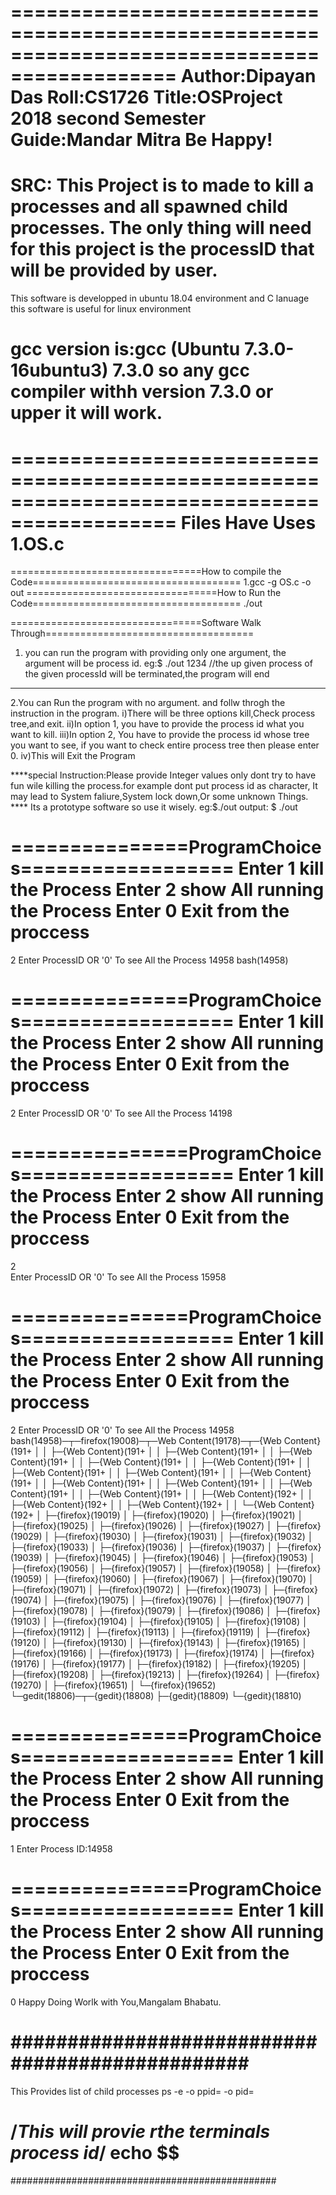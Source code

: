 ============================================================================================
Author:Dipayan Das
Roll:CS1726
Title:OSProject 2018 second Semester
Guide:Mandar Mitra
Be Happy!
============================================================================================
SRC: This Project is to made to kill a processes and all spawned child processes.
     The only thing will need for this project is the processID that will be provided by user.
============================================================================================
This software is developped in ubuntu 18.04  environment and C lanuage this software is useful for linux environment 

gcc version is:gcc (Ubuntu 7.3.0-16ubuntu3) 7.3.0
so any gcc compiler withh version 7.3.0 or upper it will work.
============================================================================================
============================================================================================
Files Have Uses
1.OS.c
============================================================================================
=================================How to compile the Code====================================
1.gcc -g OS.c -o out
=================================How to Run the Code====================================
./out

=================================Software Walk Through====================================
1. you can run the program with providing only one argument, the argument will be process id.
eg:$ ./out 1234
//the up given process of the given processId will be terminated,the program will end
------------------------------------------------
2.You can Run the program with no argument.
and follw throgh the instruction in the program.
    i)There will be three options kill,Check process tree,and exit. 
    ii)In option 1, you have to provide the process id what you want to kill.
    iii)In option 2, You have to provide the process id whose tree you want to see, if you want to check entire process tree then please enter 0.
    iv)This will Exit the Program

 ****special Instruction:Please provide Integer values only dont try to have fun wile 
 killing the process.for example dont put process id as character, It may lead to System faliure,System lock down,Or some unknown Things.
 **** Its a prototype software so use it wisely. 
eg:$./out 
output:
$ ./out 

===============ProgramChoices==================
Enter 1 kill the Process
Enter 2 show All running the Process
Enter 0 Exit from the proccess
===============================================
2
Enter ProcessID OR '0' To see All the Process
14958
bash(14958)

===============ProgramChoices==================
Enter 1 kill the Process
Enter 2 show All running the Process
Enter 0 Exit from the proccess
===============================================
2
Enter ProcessID OR '0' To see All the Process
14198

===============ProgramChoices==================
Enter 1 kill the Process
Enter 2 show All running the Process
Enter 0 Exit from the proccess
===============================================
2   
Enter ProcessID OR '0' To see All the Process
15958

===============ProgramChoices==================
Enter 1 kill the Process
Enter 2 show All running the Process
Enter 0 Exit from the proccess
===============================================
2
Enter ProcessID OR '0' To see All the Process
14958
bash(14958)─┬─firefox(19008)─┬─Web Content(19178)─┬─{Web Content}(191+
            │                │                    ├─{Web Content}(191+
            │                │                    ├─{Web Content}(191+
            │                │                    ├─{Web Content}(191+
            │                │                    ├─{Web Content}(191+
            │                │                    ├─{Web Content}(191+
            │                │                    ├─{Web Content}(191+
            │                │                    ├─{Web Content}(191+
            │                │                    ├─{Web Content}(191+
            │                │                    ├─{Web Content}(191+
            │                │                    ├─{Web Content}(191+
            │                │                    ├─{Web Content}(191+
            │                │                    ├─{Web Content}(191+
            │                │                    ├─{Web Content}(192+
            │                │                    ├─{Web Content}(192+
            │                │                    ├─{Web Content}(192+
            │                │                    └─{Web Content}(192+
            │                ├─{firefox}(19019)
            │                ├─{firefox}(19020)
            │                ├─{firefox}(19021)
            │                ├─{firefox}(19025)
            │                ├─{firefox}(19026)
            │                ├─{firefox}(19027)
            │                ├─{firefox}(19029)
            │                ├─{firefox}(19030)
            │                ├─{firefox}(19031)
            │                ├─{firefox}(19032)
            │                ├─{firefox}(19033)
            │                ├─{firefox}(19036)
            │                ├─{firefox}(19037)
            │                ├─{firefox}(19039)
            │                ├─{firefox}(19045)
            │                ├─{firefox}(19046)
            │                ├─{firefox}(19053)
            │                ├─{firefox}(19056)
            │                ├─{firefox}(19057)
            │                ├─{firefox}(19058)
            │                ├─{firefox}(19059)
            │                ├─{firefox}(19060)
            │                ├─{firefox}(19067)
            │                ├─{firefox}(19070)
            │                ├─{firefox}(19071)
            │                ├─{firefox}(19072)
            │                ├─{firefox}(19073)
            │                ├─{firefox}(19074)
            │                ├─{firefox}(19075)
            │                ├─{firefox}(19076)
            │                ├─{firefox}(19077)
            │                ├─{firefox}(19078)
            │                ├─{firefox}(19079)
            │                ├─{firefox}(19086)
            │                ├─{firefox}(19103)
            │                ├─{firefox}(19104)
            │                ├─{firefox}(19105)
            │                ├─{firefox}(19108)
            │                ├─{firefox}(19112)
            │                ├─{firefox}(19113)
            │                ├─{firefox}(19119)
            │                ├─{firefox}(19120)
            │                ├─{firefox}(19130)
            │                ├─{firefox}(19143)
            │                ├─{firefox}(19165)
            │                ├─{firefox}(19166)
            │                ├─{firefox}(19173)
            │                ├─{firefox}(19174)
            │                ├─{firefox}(19176)
            │                ├─{firefox}(19177)
            │                ├─{firefox}(19182)
            │                ├─{firefox}(19205)
            │                ├─{firefox}(19208)
            │                ├─{firefox}(19213)
            │                ├─{firefox}(19264)
            │                ├─{firefox}(19270)
            │                ├─{firefox}(19651)
            │                └─{firefox}(19652)
            └─gedit(18806)─┬─{gedit}(18808)
                           ├─{gedit}(18809)
                           └─{gedit}(18810)

===============ProgramChoices==================
Enter 1 kill the Process
Enter 2 show All running the Process
Enter 0 Exit from the proccess
===============================================
1
Enter Process ID:14958                        

===============ProgramChoices==================
Enter 1 kill the Process
Enter 2 show All running the Process
Enter 0 Exit from the proccess
===============================================
0
Happy Doing Worlk with You,Mangalam Bhabatu.




################################################
===============================================
This Provides list of child processes
 ps -e -o ppid= -o pid=

 /*This will provie rthe terminals process id*/
 echo $$
===============================================
################################################